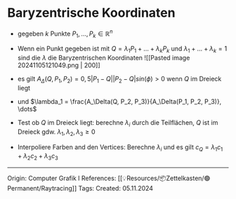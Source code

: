# Baryzentrische Koordinaten

- gegeben $k$ Punkte $P_1, \dots, P_k \in \mathbb{R}^n$
- Wenn ein Punkt gegeben ist mit $Q = \lambda_1 P_1 + \dots + \lambda_k P_k$ und $\lambda_1 + \dots + \lambda_k = 1$ sind die $\lambda$ die Baryzentrischen Koordinaten
![[Pasted image 20241105121049.png | 200]]
- es gilt $A_\Delta(Q, P_1, P_2) = 0,5 |P_1 - Q||P_2 - Q|sin(\phi) > 0$ wenn $Q$ im Dreieck liegt
- und $\lambda_1 = \frac{A_\Delta(Q, P_2, P_3)}{A_\Delta(P_1, P_2, P_3)}, \dots$

- Test ob $Q$ im Dreieck liegt: berechne $\lambda_i$ durch die Teilflächen, $Q$ ist im Dreieck gdw. $\lambda_1, \lambda_2, \lambda_3 \geq 0$
- Interpoliere Farben and den Vertices: Berechne $\lambda_i$ und es gilt $c_Q = \lambda_1 c_1 + \lambda_2 c_2 + \lambda_3 c_3$

---

Origin: Computer Grafik I
References: [[💡Resources/📦Zettelkasten/🟢Permanent/Raytracing]]
Tags: 
Created: 05.11.2024

